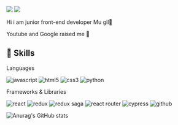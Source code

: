 <a href="https://velog.io/@alsanrlf" target="_blank"><img src="https://img.shields.io/badge/Velog-20c997?style=flat-square&logo=Vimeo&logoColor=white"/></a>
<a href="https://gilmujjang.develofolio.com/" target="_blank"><img src="https://img.shields.io/badge/notion-111111?style=flat-square&logo=notion&logoColor=white"/></a>

Hi i am junior front-end developer Mu gil:wave:

Youtube and Google raised me :baby:

## :muscle: Skills

Languages

<img alt="javascript" src="https://img.shields.io/badge/javascript-F7DF1E?style=for-the-badge&logo=javascript&logoColor=black">
<img alt="html5" src="https://img.shields.io/badge/html5-E34F26?style=for-the-badge&logo=html5&logoColor=black">
<img alt="css3" src="https://img.shields.io/badge/css3-1572B6?style=for-the-badge&logo=css3&logoColor=black">
<img alt="python" src="https://img.shields.io/badge/python-3776AB?style=for-the-badge&logo=python&logoColor=white">

Frameworks & Libraries

<img alt="react" src="https://img.shields.io/badge/react-61DAFB?style=for-the-badge&logo=react&logoColor=black">
<img alt="redux" src="https://img.shields.io/badge/redux-764ABC?style=for-the-badge&logo=redux&logoColor=black">
<img alt="redux saga" src="https://img.shields.io/badge/redux saga-999999?style=for-the-badge&logo=reduxsaga&logoColor=black">
<img alt="react router" src="https://img.shields.io/badge/react router-CA4245?style=for-the-badge&logo=reactrouter&logoColor=white">
<img alt="cypress" src="https://img.shields.io/badge/cypress-17202C?style=for-the-badge&logo=cypress&logoColor=white">

<img alt="github" src="https://img.shields.io/badge/github-181717?style=for-the-badge&logo=github&logoColor=white">

![Anurag's GitHub stats](https://github-readme-stats.vercel.app/api?username=gilmujjang&show_icons=true&theme=radical)
